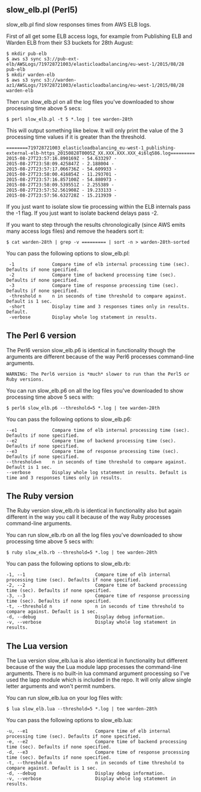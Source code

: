 ## slow_elb.pl (Perl5)

slow_elb.pl find slow responses times from AWS ELB logs. 

First of all get some ELB access logs, for example from Publishing ELB and Warden ELB from their S3 buckets for 28th August:

```
$ mkdir pub-elb
$ aws s3 sync s3://pub-ext-elb/AWSLogs/719728721003/elasticloadbalancing/eu-west-1/2015/08/28 pub-elb
$ mkdir warden-elb
$ aws s3 sync s3://warden-az1/AWSLogs/719728721003/elasticloadbalancing/eu-west-1/2015/08/28 warden-elb
```

Then run slow_elb.pl on all the log files you've downloaded to show processing time above 5 secs:

```
$ perl slow_elb.pl -t 5 *.log | tee warden-28th
```

This will output something like below. It will only print the value of the 3 processing time values if it is greater than the threshold. 

```
========719728721003_elasticloadbalancing_eu-west-1_publishing-external-elb-https_20150828T0005Z_XX.XXX.XXX.XXX_4i6lq586.log=========
2015-08-27T23:57:16.890169Z - 54.633297 -
2015-08-27T23:58:09.425847Z - 2.188004 -
2015-08-27T23:57:17.066736Z - 54.609933 -
2015-08-27T23:58:00.416854Z - 11.293701 -
2015-08-27T23:57:16.857100Z - 54.880973 -
2015-08-27T23:58:09.539551Z - 2.255389 -
2015-08-27T23:57:52.561908Z - 19.233133 -
2015-08-27T23:57:56.632728Z - 15.213939 -
```

If you just want to isolate slow tie processing within the ELB internals pass the -1 flag. If you just want to isolate backend delays pass -2. 

If you want to step through the results chronologically (since AWS emits many access logs files) and remove the headers sort it:

```
$ cat warden-28th | grep -v ========= | sort -n > warden-28th-sorted
```

You can pass the following options to slow_elb.pl: 

```
 -1              Compare time of elb internal processing time (sec). Defaults if none specified. 
 -2              Compare time of backend processing time (sec). Defaults if none specified. 
 -3              Compare time of response processing time (sec). Defaults if none specified. 
 -threshold n    n in seconds of time threshold to compare against. Default is 1 sec. 
 -short          Display time and 3 responses times only in results. Default. 
 -verbose        Display whole log statement in results.
```

## The Perl 6 version

The Perl6 version slow_elb.p6 is identical in functionality though the arguments are different because of the way Perl6 processes command-line arguments. 

```
WARNING: The Perl6 version is *much* slower to run than the Perl5 or Ruby versions. 
```

You can run slow_elb.p6 on all the log files you've downloaded to show processing time above 5 secs with:

```
$ perl6 slow_elb.p6 --threshold=5 *.log | tee warden-28th
```

You can pass the following options to slow_elb.p6: 

```
--e1             Compare time of elb internal processing time (sec). Defaults if none specified.
--e2             Compare time of backend processing time (sec). Defaults if none specified.
--e3             Compare time of response processing time (sec). Defaults if none specified.
--threshold=n    n in seconds of time threshold to compare against. Default is 1 sec.
--verbose        Display whole log statement in results. Default is time and 3 responses times only in results.
```

## The Ruby version

The Ruby version slow_elb.rb is identical in functionality also but again different in the way you call it because of the way Ruby processes command-line arguments. 

You can run slow_elb.rb on all the log files you've downloaded to show processing time above 5 secs with:

```
$ ruby slow_elb.rb --threshold=5 *.log | tee warden-28th
```

You can pass the following options to slow_elb.rb: 

```
-1, --1                          Compare time of elb internal processing time (sec). Defaults if none specified.
-2, --2                          Compare time of backend processing time (sec). Defaults if none specified.
-3, --3                          Compare time of response processing time (sec). Defaults if none specified.
-t, --threshold n                n in seconds of time threshold to compare against. Default is 1 sec.
-d, --debug                      Display debug information.
-v, --verbose                    Display whole log statement in results.
```

## The Lua version

The Lua version slow_elb.lua is also identical in functionality but different because of the way the Lua module lapp processes the command-line arguments. There is no built-in lua command argument processing so I've used the lapp module which is included in the repo. It will only allow single letter arguments and won't permit numbers. 

You can run slow_elb.lua on your log files with:

```
$ lua slow_elb.lua --threshold=5 *.log | tee warden-28th
```

You can pass the following options to slow_elb.lua: 

```
-u, --e1                         Compare time of elb internal processing time (sec). Defaults if none specified.
-e, --e2                         Compare time of backend processing time (sec). Defaults if none specified.
-d, --e3                         Compare time of response processing time (sec). Defaults if none specified.
-t, --threshold n                n in seconds of time threshold to compare against. Default is 1 sec.
-d, --debug                      Display debug information.
-v, --verbose                    Display whole log statement in results.
```